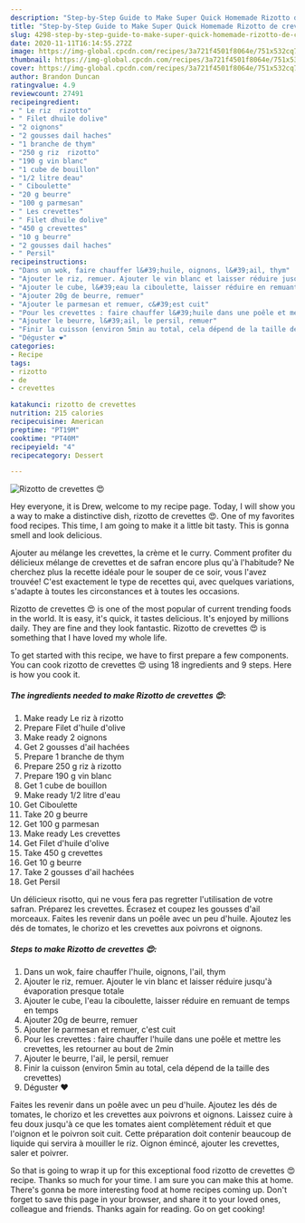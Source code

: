 ```yaml
---
description: "Step-by-Step Guide to Make Super Quick Homemade Rizotto de crevettes 😍"
title: "Step-by-Step Guide to Make Super Quick Homemade Rizotto de crevettes 😍"
slug: 4298-step-by-step-guide-to-make-super-quick-homemade-rizotto-de-crevettes
date: 2020-11-11T16:14:55.272Z
image: https://img-global.cpcdn.com/recipes/3a721f4501f8064e/751x532cq70/rizotto-de-crevettes-😍-photo-principale-de-la-recette.jpg
thumbnail: https://img-global.cpcdn.com/recipes/3a721f4501f8064e/751x532cq70/rizotto-de-crevettes-😍-photo-principale-de-la-recette.jpg
cover: https://img-global.cpcdn.com/recipes/3a721f4501f8064e/751x532cq70/rizotto-de-crevettes-😍-photo-principale-de-la-recette.jpg
author: Brandon Duncan
ratingvalue: 4.9
reviewcount: 27491
recipeingredient:
- " Le riz  rizotto"
- " Filet dhuile dolive"
- "2 oignons"
- "2 gousses dail haches"
- "1 branche de thym"
- "250 g riz  rizotto"
- "190 g vin blanc"
- "1 cube de bouillon"
- "1/2 litre deau"
- " Ciboulette"
- "20 g beurre"
- "100 g parmesan"
- " Les crevettes"
- " Filet dhuile dolive"
- "450 g crevettes"
- "10 g beurre"
- "2 gousses dail haches"
- " Persil"
recipeinstructions:
- "Dans un wok, faire chauffer l&#39;huile, oignons, l&#39;ail, thym"
- "Ajouter le riz, remuer. Ajouter le vin blanc et laisser réduire jusqu&#39;à évaporation presque totale"
- "Ajouter le cube, l&#39;eau la ciboulette, laisser réduire en remuant de temps en temps"
- "Ajouter 20g de beurre, remuer"
- "Ajouter le parmesan et remuer, c&#39;est cuit"
- "Pour les crevettes : faire chauffer l&#39;huile dans une poêle et mettre les crevettes, les retourner au bout de 2min"
- "Ajouter le beurre, l&#39;ail, le persil, remuer"
- "Finir la cuisson (environ 5min au total, cela dépend de la taille des crevettes)"
- "Déguster ❤️"
categories:
- Recipe
tags:
- rizotto
- de
- crevettes

katakunci: rizotto de crevettes 
nutrition: 215 calories
recipecuisine: American
preptime: "PT19M"
cooktime: "PT40M"
recipeyield: "4"
recipecategory: Dessert

---
```



![Rizotto de crevettes 😍](https://img-global.cpcdn.com/recipes/3a721f4501f8064e/751x532cq70/rizotto-de-crevettes-😍-photo-principale-de-la-recette.jpg)

Hey everyone, it is Drew, welcome to my recipe page. Today, I will show you a way to make a distinctive dish, rizotto de crevettes 😍. One of my favorites food recipes. This time, I am going to make it a little bit tasty. This is gonna smell and look delicious.

Ajouter au mélange les crevettes, la crème et le curry. Comment profiter du délicieux mélange de crevettes et de safran encore plus qu&#39;à l&#39;habitude? Ne cherchez plus la recette idéale pour le souper de ce soir, vous l&#39;avez trouvée! C&#39;est exactement le type de recettes qui, avec quelques variations, s&#39;adapte à toutes les circonstances et à toutes les occasions.

Rizotto de crevettes 😍 is one of the most popular of current trending foods in the world. It is easy, it's quick, it tastes delicious. It's enjoyed by millions daily. They are fine and they look fantastic. Rizotto de crevettes 😍 is something that I have loved my whole life.


To get started with this recipe, we have to first prepare a few components. You can cook rizotto de crevettes 😍 using 18 ingredients and 9 steps. Here is how you cook it.

<!--inarticleads1-->

##### The ingredients needed to make Rizotto de crevettes 😍:

1. Make ready  Le riz à rizotto
1. Prepare  Filet d&#39;huile d&#39;olive
1. Make ready 2 oignons
1. Get 2 gousses d&#39;ail hachées
1. Prepare 1 branche de thym
1. Prepare 250 g riz à rizotto
1. Prepare 190 g vin blanc
1. Get 1 cube de bouillon
1. Make ready 1/2 litre d&#39;eau
1. Get  Ciboulette
1. Take 20 g beurre
1. Get 100 g parmesan
1. Make ready  Les crevettes
1. Get  Filet d&#39;huile d&#39;olive
1. Take 450 g crevettes
1. Get 10 g beurre
1. Take 2 gousses d&#39;ail hachées
1. Get  Persil


Un délicieux risotto, qui ne vous fera pas regretter l&#39;utilisation de votre safran. Préparez les crevettes. Écrasez et coupez les gousses d&#39;ail morceaux. Faites les revenir dans un poêle avec un peu d&#39;huile. Ajoutez les dés de tomates, le chorizo et les crevettes aux poivrons et oignons. 

<!--inarticleads2-->

##### Steps to make Rizotto de crevettes 😍:

1. Dans un wok, faire chauffer l&#39;huile, oignons, l&#39;ail, thym
1. Ajouter le riz, remuer. Ajouter le vin blanc et laisser réduire jusqu&#39;à évaporation presque totale
1. Ajouter le cube, l&#39;eau la ciboulette, laisser réduire en remuant de temps en temps
1. Ajouter 20g de beurre, remuer
1. Ajouter le parmesan et remuer, c&#39;est cuit
1. Pour les crevettes : faire chauffer l&#39;huile dans une poêle et mettre les crevettes, les retourner au bout de 2min
1. Ajouter le beurre, l&#39;ail, le persil, remuer
1. Finir la cuisson (environ 5min au total, cela dépend de la taille des crevettes)
1. Déguster ❤️


Faites les revenir dans un poêle avec un peu d&#39;huile. Ajoutez les dés de tomates, le chorizo et les crevettes aux poivrons et oignons. Laissez cuire à feu doux jusqu&#39;à ce que les tomates aient complètement réduit et que l&#39;oignon et le poivron soit cuit. Cette préparation doit contenir beaucoup de liquide qui servira à mouiller le riz. Oignon émincé, ajouter les crevettes, saler et poivrer. 

So that is going to wrap it up for this exceptional food rizotto de crevettes 😍 recipe. Thanks so much for your time. I am sure you can make this at home. There's gonna be more interesting food at home recipes coming up. Don't forget to save this page in your browser, and share it to your loved ones, colleague and friends. Thanks again for reading. Go on get cooking!
